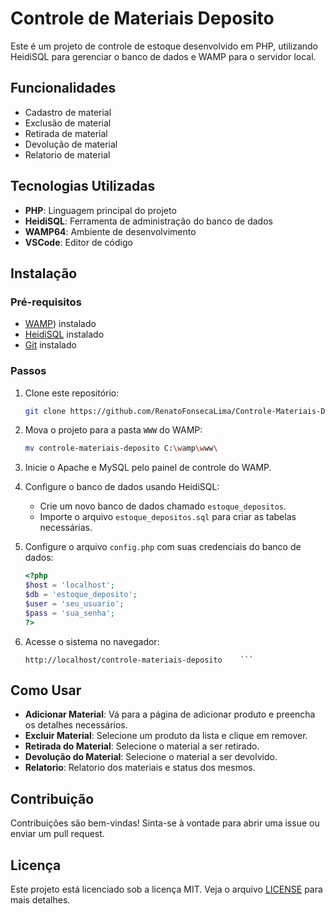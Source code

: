 # Controle de Materiais Deposito

Este é um projeto de controle de estoque desenvolvido em PHP, utilizando HeidiSQL para gerenciar o banco de dados e WAMP para o servidor local.

## Funcionalidades

- Cadastro de material
- Exclusão de material
- Retirada de material 
- Devolução de material
- Relatorio de material

## Tecnologias Utilizadas

- **PHP**: Linguagem principal do projeto
- **HeidiSQL**: Ferramenta de administração do banco de dados
- **WAMP64**: Ambiente de desenvolvimento
- **VSCode**: Editor de código

## Instalação

### Pré-requisitos

- [WAMP](https://wampserver.aviatechno.net/)) instalado
- [HeidiSQL](https://www.heidisql.com/) instalado
- [Git](https://git-scm.com/) instalado

### Passos

1. Clone este repositório:
    ```bash
    git clone https://github.com/RenatoFonsecaLima/Controle-Materiais-Deposito
    ```
2. Mova o projeto para a pasta `WWW` do WAMP:
    ```bash
    mv controle-materiais-deposito C:\wamp\www\
    ```
3. Inicie o Apache e MySQL pelo painel de controle do WAMP.

4. Configure o banco de dados usando HeidiSQL:
    - Crie um novo banco de dados chamado `estoque_depositos`.
    - Importe o arquivo `estoque_depositos.sql` para criar as tabelas necessárias.

5. Configure o arquivo `config.php` com suas credenciais do banco de dados:
    ```php
    <?php
    $host = 'localhost';
    $db = 'estoque_deposito';
    $user = 'seu_usuario';
    $pass = 'sua_senha';
    ?>
    ```

6. Acesse o sistema no navegador:
    ```
    http://localhost/controle-materiais-deposito    ```

## Como Usar

- **Adicionar Material**: Vá para a página de adicionar produto e preencha os detalhes necessários.
- **Excluir Material**: Selecione um produto da lista e clique em remover.
- **Retirada do Material**: Selecione o material a ser retirado.
- **Devolução do Material**: Selecione o material a ser devolvido.
- **Relatorio**: Relatorio dos materiais e status dos mesmos.


## Contribuição

Contribuições são bem-vindas! Sinta-se à vontade para abrir uma issue ou enviar um pull request.

## Licença

Este projeto está licenciado sob a licença MIT. Veja o arquivo [LICENSE](LICENSE) para mais detalhes.

